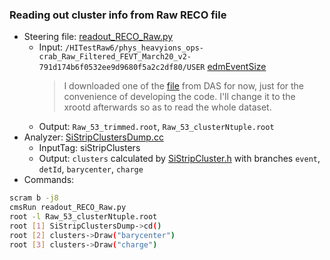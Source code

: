 ### Reading out cluster info from Raw RECO file
- Steering file: [readout_RECO_Raw.py](readout_RECO_Raw.py)
	- Input: `/HITestRaw6/phys_heavyions_ops-crab_Raw_Filtered_FEVT_March20_v2-791d174b6f0532ee9d9680f5a2c2df80/USER` [edmEventSize](../data/Raw_edmEventSize.txt)  
		> I downloaded one of the [file](../data/Raw_53.root) from DAS for now, just for the convenience of developing the code. I'll change it to the xrootd afterwards so as to read the whole dataset.
	- Output: `Raw_53_trimmed.root`, `Raw_53_clusterNtuple.root`
- Analyzer: [SiStripClustersDump.cc](SiStripClustersDump.cc)
	- InputTag: siStripClusters
	- Output: `clusters` calculated by [SiStripCluster.h](https://github.com/janice-cat/cmssw/blob/master/DataFormats/SiStripCluster/interface/SiStripCluster.h) with branches `event`, `detId`, `barycenter`, `charge`
- Commands:
```bash
scram b -j8
cmsRun readout_RECO_Raw.py
root -l Raw_53_clusterNtuple.root
root [1] SiStripClustersDump->cd()
root [2] clusters->Draw("barycenter")               
root [3] clusters->Draw("charge")
```